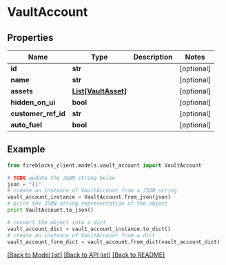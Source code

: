 # VaultAccount


## Properties

Name | Type | Description | Notes
------------ | ------------- | ------------- | -------------
**id** | **str** |  | [optional] 
**name** | **str** |  | [optional] 
**assets** | [**List[VaultAsset]**](VaultAsset.md) |  | [optional] 
**hidden_on_ui** | **bool** |  | [optional] 
**customer_ref_id** | **str** |  | [optional] 
**auto_fuel** | **bool** |  | [optional] 

## Example

```python
from fireblocks_client.models.vault_account import VaultAccount

# TODO update the JSON string below
json = "{}"
# create an instance of VaultAccount from a JSON string
vault_account_instance = VaultAccount.from_json(json)
# print the JSON string representation of the object
print VaultAccount.to_json()

# convert the object into a dict
vault_account_dict = vault_account_instance.to_dict()
# create an instance of VaultAccount from a dict
vault_account_form_dict = vault_account.from_dict(vault_account_dict)
```
[[Back to Model list]](../README.md#documentation-for-models) [[Back to API list]](../README.md#documentation-for-api-endpoints) [[Back to README]](../README.md)



